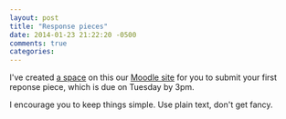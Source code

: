 ```yaml
---
layout: post
title: "Response pieces"
date: 2014-01-23 21:22:20 -0500
comments: true
categories: 
---
```


I've created [a space](https://moodle.umass.edu/mod/assign/view.php?id=454178) on this our [Moodle site](https://moodle.umass.edu/course/view.php?id=13335) for you to submit your first reponse piece, which is due on Tuesday by 3pm. 

I encourage you to keep things simple. Use plain text, don't get fancy.